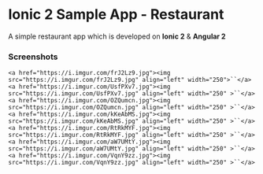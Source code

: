 # Ionic 2 Sample App - Restaurant

A simple restaurant app which is developed on **Ionic 2** & **Angular 2**

### Screenshots

`<a href="https://i.imgur.com/frJ2Lz9.jpg"><img src="https://i.imgur.com/frJ2Lz9.jpg" align="left" width="250">``</a>`
`<a href="https://i.imgur.com/UsfPXv7.jpg"><img src="https://i.imgur.com/UsfPXv7.jpg" align="left" width="250" >``</a>`
`<a href="https://i.imgur.com/OZQumcn.jpg"><img src="https://i.imgur.com/OZQumcn.jpg" align="left" width="250" >``</a>`
`<a href="https://i.imgur.com/kKeAbMS.jpg"><img src="https://i.imgur.com/kKeAbMS.jpg" align="left" width="250" >``</a>`
`<a href="https://i.imgur.com/RtRkMYF.jpg"><img src="https://i.imgur.com/RtRkMYF.jpg" align="left" width="250" >``</a>`
`<a href="https://i.imgur.com/aW7UMtY.jpg"><img src="https://i.imgur.com/aW7UMtY.jpg" align="left" width="250" >``</a>`
`<a href="https://i.imgur.com/VqnY9zz.jpg"><img src="https://i.imgur.com/VqnY9zz.jpg" align="left" width="250" >``</a>`
